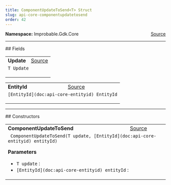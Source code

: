 ```yaml
---
title: ComponentUpdateToSend<T> Struct
slug: api-core-componentupdatetosend
order: 42
---
```


<p><b>Namespace:</b> Improbable.Gdk.Core<span style="float: right"><a href="https://www.github.com/spatialos/gdk-for-unity/blob/0.3.3/workers/unity/Packages/io.improbable.gdk.core/UpdatesAndEvents/ComponentUpdateToSend.cs/#L5">Source</a></span></p>








</p>
<hr style="width:100%; border-top-color:#d8d8d8" />
## Fields


</p>


<table class="io-api-doc">    <tr>        <td class="io-api-doc-name"><a id="update"></a><b>Update</b></td>        <td class="io-api-doc-source"><a href="https://www.github.com/spatialos/gdk-for-unity/blob/0.3.3/workers/unity/Packages/io.improbable.gdk.core/UpdatesAndEvents/ComponentUpdateToSend.cs/#L7">Source</a></td>    </tr>    <tr>        <td class="io-api-doc-content" colspan="2"><code>T Update</code></p></td>    </tr></table>
<table class="io-api-doc">    <tr>        <td class="io-api-doc-name"><a id="entityid"></a><b>EntityId</b></td>        <td class="io-api-doc-source"><a href="https://www.github.com/spatialos/gdk-for-unity/blob/0.3.3/workers/unity/Packages/io.improbable.gdk.core/UpdatesAndEvents/ComponentUpdateToSend.cs/#L8">Source</a></td>    </tr>    <tr>        <td class="io-api-doc-content" colspan="2"><code>[EntityId](doc:api-core-entityid) EntityId</code></p></td>    </tr></table>






</p>
<hr style="width:100%; border-top-color:#d8d8d8" />
## Constructors


</p>


<table class="io-api-doc">    <tr>        <td class="io-api-doc-name"><a id="componentupdatetosend-t-entityid"></a><b>ComponentUpdateToSend</b></td>        <td class="io-api-doc-source"><a href="https://www.github.com/spatialos/gdk-for-unity/blob/0.3.3/workers/unity/Packages/io.improbable.gdk.core/UpdatesAndEvents/ComponentUpdateToSend.cs/#L10">Source</a></td>    </tr>    <tr>        <td class="io-api-doc-content" colspan="2"><code> ComponentUpdateToSend(T update, [EntityId](doc:api-core-entityid) entityId)</code></p></p><b>Parameters</b><ul><li><code>T update</code> : </li><li><code>[EntityId](doc:api-core-entityid) entityId</code> : </li></ul></td>    </tr></table>




